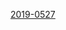 
[2019-0527](itms-services://?action=download-manifest&url=https://ayn2110.github.io/MuMoApp/manifest.plist)



